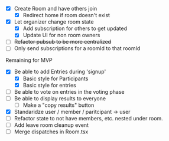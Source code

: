 - [x] Create Room and have others join
    - [x] Redirect home if room doesn't exist
- [x] Let organizer change room state
    - [x] Add subscription for others to get updated
    - [x] Update UI for non room owners
- [ ] ~~Refactor pubsub to be more centralized~~ 
- [ ] Only send subscriptions for a roomId to that roomId

Remaining for MVP

- [x] Be able to add Entries during 'signup'
    - [x] Basic style for Participants
    - [x] Basic style for entries
- [ ] Be able to vote on entries in the voting phase
- [ ] Be able to display results to everyone
    - [ ] Make a "copy results" button
- [x] Standaridze user / member / paritcipant -> user
- [ ] Refactor state to not have members, etc. nested under room. 
- [ ] Add leave room cleanup event
- [ ] Merge dispatches in Room.tsx